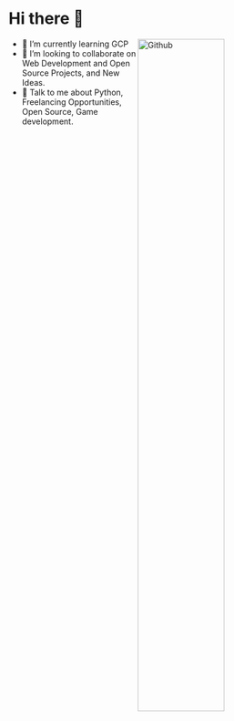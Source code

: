 # Hi there 👋

<img width="55%" align="right" alt="Github" src="https://github.githubassets.com/assets/profile-first-pr-dark-bc160471dcac.svg" />

- 🌱 I’m currently learning GCP
- 👯 I’m looking to collaborate on Web Development and Open Source Projects, and New Ideas.
- 💬 Talk to me about Python, Freelancing Opportunities, Open Source, Game development.
